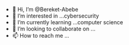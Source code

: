 - 👋 Hi, I’m @Bereket-Abebe
- 👀 I’m interested in ...cybersecurity 
- 🌱 I’m currently learning ...computer science 
- 💞️ I’m looking to collaborate on ...
- 📫 How to reach me ...

<!---
Bereket-Abebe/Bereket-Abebe is a ✨ special ✨ repository because its `README.md` (this file) appears on your GitHub profile.
You can click the Preview link to take a look at your changes.
--->
